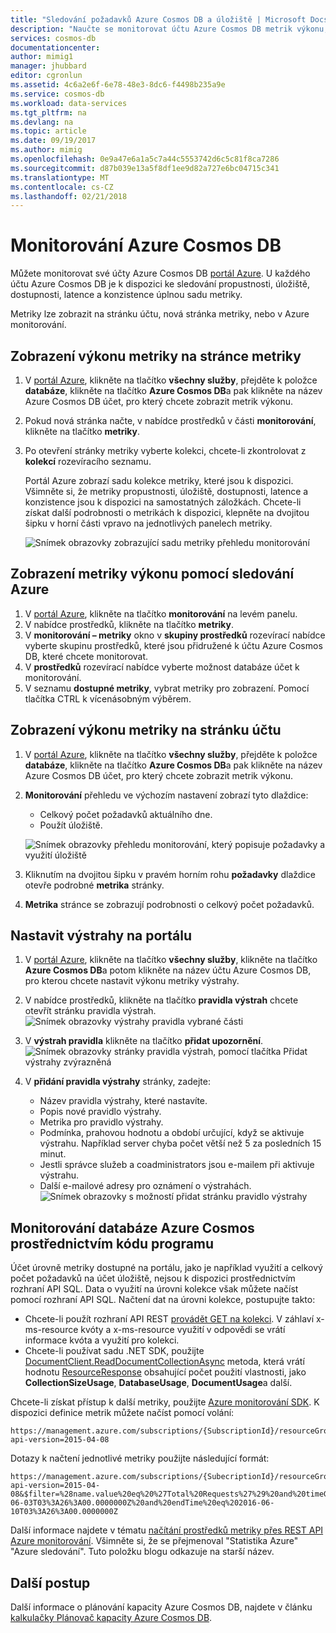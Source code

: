 ```yaml
---
title: "Sledování požadavků Azure Cosmos DB a úložiště | Microsoft Docs"
description: "Naučte se monitorovat účtu Azure Cosmos DB metrik výkonu, například požadavky a chyby serveru a metriky využití, například spotřebu úložiště."
services: cosmos-db
documentationcenter: 
author: mimig1
manager: jhubbard
editor: cgronlun
ms.assetid: 4c6a2e6f-6e78-48e3-8dc6-f4498b235a9e
ms.service: cosmos-db
ms.workload: data-services
ms.tgt_pltfrm: na
ms.devlang: na
ms.topic: article
ms.date: 09/19/2017
ms.author: mimig
ms.openlocfilehash: 0e9a47e6a1a5c7a44c5553742d6c5c81f8ca7286
ms.sourcegitcommit: d87b039e13a5f8df1ee9d82a727e6bc04715c341
ms.translationtype: MT
ms.contentlocale: cs-CZ
ms.lasthandoff: 02/21/2018
---
```

# <a name="monitor-azure-cosmos-db"></a>Monitorování Azure Cosmos DB
Můžete monitorovat své účty Azure Cosmos DB [portál Azure](https://portal.azure.com/). U každého účtu Azure Cosmos DB je k dispozici ke sledování propustnosti, úložiště, dostupnosti, latence a konzistence úplnou sadu metriky.

Metriky lze zobrazit na stránku účtu, nová stránka metriky, nebo v Azure monitorování.

## <a name="view-performance-metrics-on-the-metrics-page"></a>Zobrazení výkonu metriky na stránce metriky
1. V [portál Azure](https://portal.azure.com/), klikněte na tlačítko **všechny služby**, přejděte k položce **databáze**, klikněte na tlačítko **Azure Cosmos DB**a pak klikněte na název Azure Cosmos DB účet, pro který chcete zobrazit metrik výkonu.
2. Pokud nová stránka načte, v nabídce prostředků v části **monitorování**, klikněte na tlačítko **metriky**.
3. Po otevření stránky metriky vyberte kolekci, chcete-li zkontrolovat z **kolekcí** rozevíracího seznamu.

   Portál Azure zobrazí sadu kolekce metriky, které jsou k dispozici. Všimněte si, že metriky propustnosti, úložiště, dostupnosti, latence a konzistence jsou k dispozici na samostatných záložkách. Chcete-li získat další podrobnosti o metrikách k dispozici, klepněte na dvojitou šipku v horní části vpravo na jednotlivých panelech metriky.

   ![Snímek obrazovky zobrazující sadu metriky přehledu monitorování](./media/monitor-accounts/metrics-suite.png)

## <a name="view-performance-metrics-by-using-azure-monitoring"></a>Zobrazení metriky výkonu pomocí sledování Azure
1. V [portál Azure](https://portal.azure.com/), klikněte na tlačítko **monitorování** na levém panelu.
2. V nabídce prostředků, klikněte na tlačítko **metriky**.
3. V **monitorování – metriky** okno v **skupiny prostředků** rozevírací nabídce vyberte skupinu prostředků, které jsou přidružené k účtu Azure Cosmos DB, které chcete monitorovat. 
4. V **prostředků** rozevírací nabídce vyberte možnost databáze účet k monitorování.
5. V seznamu **dostupné metriky**, vybrat metriky pro zobrazení. Pomocí tlačítka CTRL k vícenásobným výběrem. 

## <a name="view-performance-metrics-on-the-account-page"></a>Zobrazení výkonu metriky na stránku účtu
1. V [portál Azure](https://portal.azure.com/), klikněte na tlačítko **všechny služby**, přejděte k položce **databáze**, klikněte na tlačítko **Azure Cosmos DB**a pak klikněte na název Azure Cosmos DB účet, pro který chcete zobrazit metrik výkonu.
2. **Monitorování** přehledu ve výchozím nastavení zobrazí tyto dlaždice:
   
   * Celkový počet požadavků aktuálního dne.
   * Použít úložiště.
   
   ![Snímek obrazovky přehledu monitorování, který popisuje požadavky a využití úložiště](./media/monitor-accounts/documentdb-total-requests-and-usage.png)
3. Kliknutím na dvojitou šipku v pravém horním rohu **požadavky** dlaždice otevře podrobné **metrika** stránky.
4. **Metrika** stránce se zobrazují podrobnosti o celkový počet požadavků. 

## <a name="set-up-alerts-in-the-portal"></a>Nastavit výstrahy na portálu
1. V [portál Azure](https://portal.azure.com/), klikněte na tlačítko **všechny služby**, klikněte na tlačítko **Azure Cosmos DB**a potom klikněte na název účtu Azure Cosmos DB, pro kterou chcete nastavit výkonu metriky výstrahy.
2. V nabídce prostředků, klikněte na tlačítko **pravidla výstrah** chcete otevřít stránku pravidla výstrah.  
   ![Snímek obrazovky výstrahy pravidla vybrané části](./media/monitor-accounts/madocdb10.5.png)
3. V **výstrah pravidla** klikněte na tlačítko **přidat upozornění**.  
   ![Snímek obrazovky stránky pravidla výstrah, pomocí tlačítka Přidat výstrahy zvýrazněná](./media/monitor-accounts/madocdb11.png)
4. V **přidání pravidla výstrahy** stránky, zadejte:
   
   * Název pravidla výstrahy, které nastavíte.
   * Popis nové pravidlo výstrahy.
   * Metrika pro pravidlo výstrahy.
   * Podmínka, prahovou hodnotu a období určující, když se aktivuje výstrahu. Například server chyba počet větší než 5 za posledních 15 minut.
   * Jestli správce služeb a coadministrators jsou e-mailem při aktivuje výstrahu.
   * Další e-mailové adresy pro oznámení o výstrahách.  
     ![Snímek obrazovky s možností přidat stránku pravidlo výstrahy](./media/monitor-accounts/madocdb12.png)

## <a name="monitor-azure-cosmos-db-programmatically"></a>Monitorování databáze Azure Cosmos prostřednictvím kódu programu
Účet úrovně metriky dostupné na portálu, jako je například využití a celkový počet požadavků na účet úložiště, nejsou k dispozici prostřednictvím rozhraní API SQL. Data o využití na úrovni kolekce však můžete načíst pomocí rozhraní API SQL. Načtení dat na úrovni kolekce, postupujte takto:

* Chcete-li použít rozhraní API REST [provádět GET na kolekci](https://msdn.microsoft.com/library/mt489073.aspx). V záhlaví x-ms-resource kvóty a x-ms-resource využití v odpovědi se vrátí informace kvóta a využití pro kolekci.
* Chcete-li používat sadu .NET SDK, použijte [DocumentClient.ReadDocumentCollectionAsync](https://msdn.microsoft.com/library/microsoft.azure.documents.client.documentclient.readdocumentcollectionasync.aspx) metoda, která vrátí hodnotu [ResourceResponse](https://msdn.microsoft.com/library/dn799209.aspx) obsahující počet použití vlastnosti, jako **CollectionSizeUsage**, **DatabaseUsage**, **DocumentUsage**a další.

Chcete-li získat přístup k další metriky, použijte [Azure monitorování SDK](https://www.nuget.org/packages/Microsoft.Azure.Insights). K dispozici definice metrik můžete načíst pomocí volání:

    https://management.azure.com/subscriptions/{SubscriptionId}/resourceGroups/{ResourceGroup}/providers/Microsoft.DocumentDb/databaseAccounts/{DocumentDBAccountName}/metricDefinitions?api-version=2015-04-08

Dotazy k načtení jednotlivé metriky použijte následující formát:

    https://management.azure.com/subscriptions/{SubecriptionId}/resourceGroups/{ResourceGroup}/providers/Microsoft.DocumentDb/databaseAccounts/{DocumentDBAccountName}/metrics?api-version=2015-04-08&$filter=%28name.value%20eq%20%27Total%20Requests%27%29%20and%20timeGrain%20eq%20duration%27PT5M%27%20and%20startTime%20eq%202016-06-03T03%3A26%3A00.0000000Z%20and%20endTime%20eq%202016-06-10T03%3A26%3A00.0000000Z

Další informace najdete v tématu [načítání prostředků metriky přes REST API Azure monitorování](https://blogs.msdn.microsoft.com/cloud_solution_architect/2016/02/23/retrieving-resource-metrics-via-the-azure-insights-api/). Všimněte si, že se přejmenoval "Statistika Azure" "Azure sledování".  Tuto položku blogu odkazuje na starší název.

## <a name="next-steps"></a>Další postup
Další informace o plánování kapacity Azure Cosmos DB, najdete v článku [kalkulačky Plánovač kapacity Azure Cosmos DB](https://www.documentdb.com/capacityplanner).

